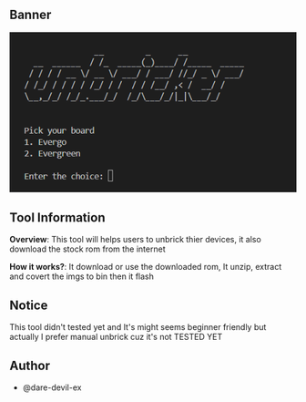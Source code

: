 ## Banner
![banner](https://raw.githubusercontent.com/dare-devil-ex/Unbricker-MT6833/refs/heads/main/dump/banner.png)

## Tool Information

**Overview**: This tool will helps users to unbrick thier devices, it also download the stock rom from the internet

**How it works?**: It download or use the downloaded rom, It unzip, extract and covert the imgs to bin then it flash

## Notice

This tool didn't tested yet and It's might seems beginner friendly but actually I prefer manual unbrick cuz it's not TESTED YET

## Author
- @dare-devil-ex
